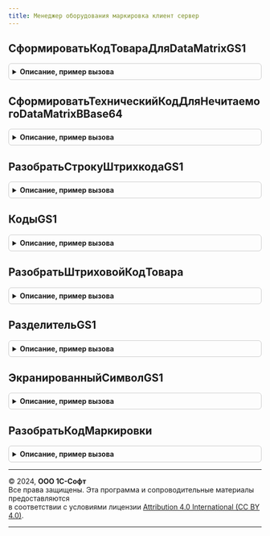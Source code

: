 ```yaml
---
title: Менеджер оборудования маркировка клиент сервер
---
```



## СформироватьКодТовараДляDataMatrixGS1
<details style="margin: 1em 0; padding: 0.5em; border: 1px solid #ccc; border-radius: 6px;">

<summary style="font-weight: bold; cursor: pointer;">Описание, пример вызова</summary>

```bsl

// Сформировать реквизита кода товар для DataMatrixGS1 на основе GTIN & SerialNumber.
//
// Параметры:
//   GTIN - Строка - Глобальный идентификатор торговой единицы.
//   СерийныйНомер - Строка - Серийный номер.
//
// Возвращаемое значение:
//  Строка - Значение реквизита кода товара в BASE64
//
Функция СформироватьКодТовараДляDataMatrixGS1(Знач GTIN, Знач СерийныйНомер) Экспорт
```

Пример вызова
```bsl
Результат = МенеджерОборудованияМаркировкаКлиентСервер.СформироватьКодТовараДляDataMatrixGS1(GTIN, СерийныйНомер) 
```
</details>

## СформироватьТехническийКодДляНечитаемогоDataMatrixВBase64
<details style="margin: 1em 0; padding: 0.5em; border: 1px solid #ccc; border-radius: 6px;">

<summary style="font-weight: bold; cursor: pointer;">Описание, пример вызова</summary>

```bsl

// Сформировать технический код для нечитаемого DataMatrix на основе GTIN & SerialNumber.
//
// Параметры:
//   GTIN - Строка - Глобальный идентификатор торговой единицы.
//   СерийныйНомер - Строка - Серийный номер.
//   КриптоЧасть - Строка - Крипто часть КМ.
//
// Возвращаемое значение:
//  Строка - Технический код в Base64.
//
Функция СформироватьТехническийКодДляНечитаемогоDataMatrixВBase64(GTIN, СерийныйНомер, КриптоЧасть = "0000") Экспорт
```

Пример вызова
```bsl
Результат = МенеджерОборудованияМаркировкаКлиентСервер.СформироватьТехническийКодДляНечитаемогоDataMatrixВBase64(GTIN, СерийныйНомер, КриптоЧасть);
```
</details>

## РазобратьСтрокуШтрихкодаGS1
<details style="margin: 1em 0; padding: 0.5em; border: 1px solid #ccc; border-radius: 6px;">

<summary style="font-weight: bold; cursor: pointer;">Описание, пример вызова</summary>

```bsl

// Устарела: следует использовать МенеджерОборудованияМаркировка.РазобратьСтрокуШтрихкодаGS1 или
// МенеджерОборудованияМаркировкаКлиент.РазобратьСтрокуШтрихкодаGS1.
// Разобрать строку штрихкода в соответствии со стандартом GS1.
//
// Параметры:
//  Штрихкод - Строка - значение штрихкода.
//
// Возвращаемое значение:
//  Структура.
Функция РазобратьСтрокуШтрихкодаGS1(Знач Штрихкод) Экспорт
```

Пример вызова
```bsl
Результат = МенеджерОборудованияМаркировкаКлиентСервер.РазобратьСтрокуШтрихкодаGS1(Штрихкод) 
```
</details>

## КодыGS1
<details style="margin: 1em 0; padding: 0.5em; border: 1px solid #ccc; border-radius: 6px;">

<summary style="font-weight: bold; cursor: pointer;">Описание, пример вызова</summary>

```bsl

// Устарела: следует использовать МенеджерОборудованияМаркировка.КодыGS1 или
// МенеджерОборудованияМаркировкаКлиент.КодыGS1.
// Коды GS1.
//
// Возвращаемое значение:
//  Соответствие из Строка - Коды gs1
Функция КодыGS1() Экспорт
```

Пример вызова
```bsl
Результат = МенеджерОборудованияМаркировкаКлиентСервер.КодыGS1() 
```
</details>

## РазобратьШтриховойКодТовара
<details style="margin: 1em 0; padding: 0.5em; border: 1px solid #ccc; border-radius: 6px;">

<summary style="font-weight: bold; cursor: pointer;">Описание, пример вызова</summary>

```bsl

// Устарела: следует использовать МенеджерОборудованияМаркировка.РазобратьШтриховойКодТовара или
// МенеджерОборудованияМаркировкаКлиент.РазобратьШтриховойКодТовара.
// Разобрать штриховой код товара.
//
// Параметры:
//  Штрихкод - Строка - Штрихкод
//  ШтрихкодВBase64 - Булево - Штрихкод в base64
//
// Возвращаемое значение:
//  Структура - Разобрать штриховой код товара:
//   * Разобран - Булево -
//   * ОписаниеОшибки - СТрока
//   * ПредставлениеШтрихкода - Строка -
//   * ДанныеШтрихкода - Строка -
//   * ТипИдентификатораТовара - ПеречислениеСсылка.ТипыИдентификаторовТовараККТ -
//   * GTIN - Строка -
//   * СерийныйНомер - Строка -
//   * EAN - Строка -
//   * РеквизитКодаТовараHEX - Строка -
//   * РеквизитКодаТовара - Строка -
//   * ИдентифицируетЭкземпляр - Булево -
//   * ПотребительскаяУпаковкаТабачнойПродукции - Булево -
//   * ШтрихкодBase64 - Булево -
//   * НаименованиеРеквизита - Строка -
//
Функция РазобратьШтриховойКодТовара(Знач Штрихкод, Знач ШтрихкодВBase64 = Ложь) Экспорт
```

Пример вызова
```bsl
Результат = МенеджерОборудованияМаркировкаКлиентСервер.РазобратьШтриховойКодТовара(Штрихкод, ШтрихкодВBase64);
```
</details>

## РазделительGS1
<details style="margin: 1em 0; padding: 0.5em; border: 1px solid #ccc; border-radius: 6px;">

<summary style="font-weight: bold; cursor: pointer;">Описание, пример вызова</summary>

```bsl

// Устарела: следует использовать ОбщегоНазначенияБПОКлиентСервер.РазделительGS1.
// Функция возвращает разделитель GS1.
//
// Возвращаемое значение:
//  Строка.
//
Функция РазделительGS1() Экспорт
```

Пример вызова
```bsl
Результат = МенеджерОборудованияМаркировкаКлиентСервер.РазделительGS1() 
```
</details>

## ЭкранированныйСимволGS1
<details style="margin: 1em 0; padding: 0.5em; border: 1px solid #ccc; border-radius: 6px;">

<summary style="font-weight: bold; cursor: pointer;">Описание, пример вызова</summary>

```bsl

// Устарела: следует использовать ОбщегоНазначенияБПОКлиентСервер.ЭкранированныйСимволGS1.
// Функция возвращает экранированный символ GS1.
//
// Возвращаемое значение:
//  Строка.
//
Функция ЭкранированныйСимволGS1() Экспорт
```

Пример вызова
```bsl
Результат = МенеджерОборудованияМаркировкаКлиентСервер.ЭкранированныйСимволGS1() 
```
</details>

## РазобратьКодМаркировки
<details style="margin: 1em 0; padding: 0.5em; border: 1px solid #ccc; border-radius: 6px;">

<summary style="font-weight: bold; cursor: pointer;">Описание, пример вызова</summary>

```bsl

// Устарела: следует использовать РазобратьШтриховойКодТовара.
// Функция расшифровывает код маркировки продукции.
//
// Параметры:
//  КодМаркировки - Строка - код маркировки.
//
// Возвращаемое значение:
//  Структура.
//
Функция РазобратьКодМаркировки(Знач КодМаркировки) Экспорт
```

Пример вызова
```bsl
Результат = МенеджерОборудованияМаркировкаКлиентСервер.РазобратьКодМаркировки(КодМаркировки) 
```
</details>

---

© 2024, **ООО 1С-Софт**  
Все права защищены. Эта программа и сопроводительные материалы предоставляются  
в соответствии с условиями лицензии [Attribution 4.0 International (CC BY 4.0)](https://creativecommons.org/licenses/by/4.0/legalcode).

---
